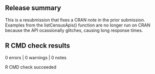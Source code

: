 ## Release summary

This is a resubmission that fixes a CRAN note in the prior submission. Examples from the listCensusApis() function are no longer run on CRAN because the API ocassionally glitches, causing long response times.

## R CMD check results

0 errors | 0 warnings | 0 notes

R CMD check succeeded
